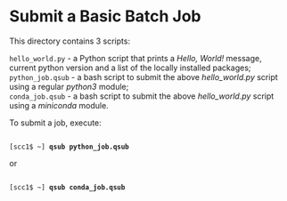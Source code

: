 # Submit a Basic Batch Job

This directory contains 3 scripts:

`hello_world.py` - a Python script that prints a *Hello, World!* message, current python version and a list of the locally installed packages;<br>
`python_job.qsub` - a bash script to submit the above *hello_world.py* script using a regular *python3* module;<br>
`conda_job.qsub` - a bash script to submit the above *hello_world.py* script using a *miniconda* module.<br>

To submit a job, execute:

<pre><code>
[scc1$ ~] <b>qsub python_job.qsub</b>
</code></pre>
or 
<pre><code>
[scc1$ ~] <b>qsub conda_job.qsub</b>
</code></pre>
